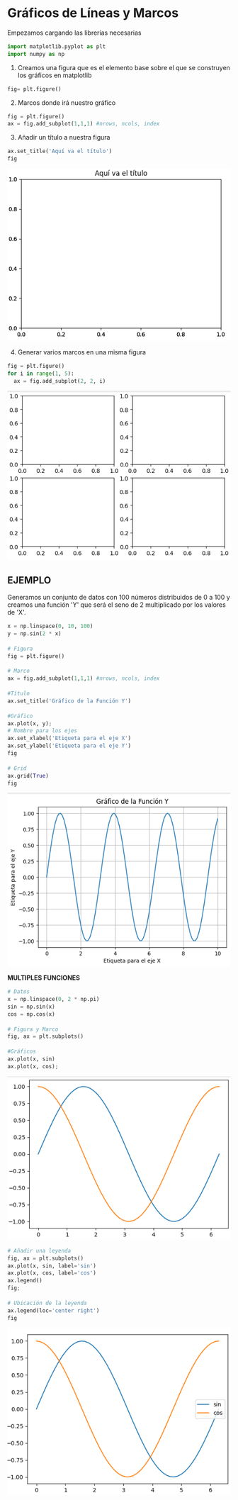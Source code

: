 # Gráficos de Líneas y Marcos

Empezamos cargando las librerías necesarias
``` python
import matplotlib.pyplot as plt
import numpy as np
```

1. Creamos una figura que es el elemento base sobre el que se construyen los gráficos en matplotlib
 ``` python
fig= plt.figure()
```
2. Marcos donde irá nuestro gráfico
```python
fig = plt.figure()
ax = fig.add_subplot(1,1,1) #nrows, ncols, index
```
3. Añadir un título a nuestra figura
 ```python
ax.set_title('Aquí va el título')
fig
```
![Marco con título](https://github.com/Antchica/Python/blob/main/Imagenes/Marco-con-titulo.png)

4. Generar varios marcos en una misma figura
```python
fig = plt.figure()
for i in range(1, 5):
  ax = fig.add_subplot(2, 2, i)
```
![Varios-Marcos](https://github.com/Antchica/Python/blob/main/Imagenes/Varios-marcos.png)

## **EJEMPLO**

Generamos un conjunto de datos con 100 números distribuidos de 0 a 100 y creamos una función 'Y' que será el seno de 2 multiplicado por los valores de 'X'.
```python
x = np.linspace(0, 10, 100)
y = np.sin(2 * x)

# Figura
fig = plt.figure()

# Marco
ax = fig.add_subplot(1,1,1) #nrows, ncols, index

#Título
ax.set_title('Gráfico de la Función Y')

#Gráfico
ax.plot(x, y);
# Nombre para los ejes
ax.set_xlabel('Etiqueta para el eje X')
ax.set_ylabel('Etiqueta para el eje Y')
fig

# Grid
ax.grid(True)
fig
```
![Gráfico Función Y](https://github.com/Antchica/Python/blob/main/Imagenes/Gr%C3%A1fico%20funci%C3%B3n%20Y.png)

**MULTIPLES FUNCIONES**
```python
# Datos
x = np.linspace(0, 2 * np.pi)
sin = np.sin(x)
cos = np.cos(x)

# Figura y Marco
fig, ax = plt.subplots()

#Gráficos
ax.plot(x, sin)
ax.plot(x, cos);
```
![Múltiples Funciones](https://github.com/Antchica/Python/blob/main/Imagenes/Multiples%20Funciones.png)

```python
# Añadir una leyenda
fig, ax = plt.subplots()
ax.plot(x, sin, label='sin')
ax.plot(x, cos, label='cos')
ax.legend()
fig;

# Ubicación de la leyenda
ax.legend(loc='center right')
fig
```

![Gráfico de Líneas con Leyenda ](https://github.com/Antchica/Python/blob/main/Imagenes/Grafico%20de%20Lineas%20con%20leyenda.png)

